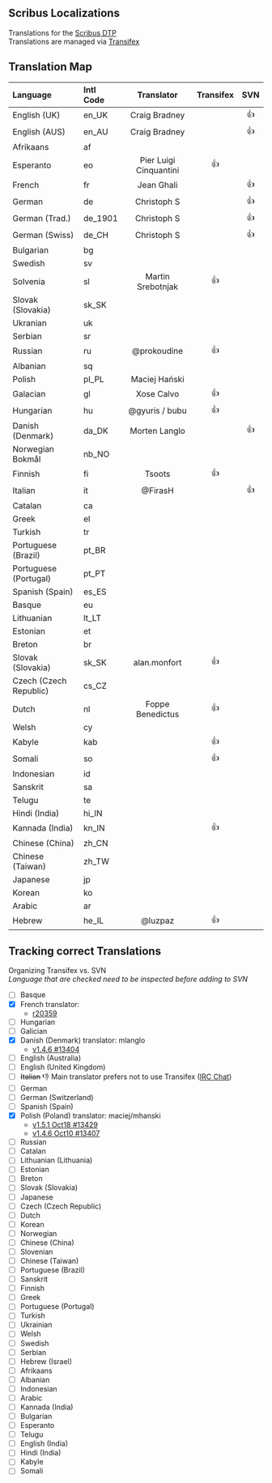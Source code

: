 ## Scribus Localizations

Translations for the [Scribus DTP](https://github.com/scribusproject/scribus)  
Translations are managed via [Transifex](https://www.transifex.com/projects/p/scribus)

## Translation Map

| Language              |  Intl Code    | Translator              | Transifex | SVN |      
|:----------------------|:--------------|:-----------------------:|:---------:|:---:|
| English (UK)          |en_UK          | Craig Bradney           |           |:+1: |
| English (AUS)         |en_AU          | Craig Bradney           |           |:+1: |
| Afrikaans             |af             |                         |           |     |
| Esperanto             |eo             | Pier Luigi Cinquantini  |   :+1:    |     |
| French                |fr             | Jean Ghali              |           |:+1: |
| German                |de             | Christoph S             |           |:+1: |
| German (Trad.)        |de_1901        | Christoph S             |           |:+1: |
| German (Swiss)        |de_CH          | Christoph S             |           |:+1: |
| Bulgarian             |bg             |                         |           |     |
| Swedish               |sv             |                         |           |     |
| Solvenia              |sl             | Martin Srebotnjak       |   :+1:    |     |
| Slovak (Slovakia)     |sk_SK          |                         |           |     |
| Ukranian              |uk             |                         |           |     |
| Serbian               |sr             |                         |           |     |
| Russian               |ru             | @prokoudine             |   :+1:    |     |
| Albanian              |sq             |                         |           |     |
| Polish                |pl_PL          | Maciej Hański           |           |     |
| Galacian              |gl             | Xose Calvo              |   :+1:    |     |
| Hungarian             |hu             | @gyuris / bubu          |   :+1:    |     |
| Danish (Denmark)      |da_DK          | Morten Langlo           |           |:+1: |
| Norwegian Bokmål      |nb_NO          |                         |           |     |
| Finnish               |fi             | Tsoots                  |   :+1:    |     |
| Italian               |it             | @FirasH                 |           |:+1: |
| Catalan               |ca             |                         |           |     |
| Greek                 |el             |                         |           |     |
| Turkish               |tr             |                         |           |     |
| Portuguese (Brazil)   |pt_BR          |                         |           |     |
| Portuguese (Portugal) |pt_PT          |                         |           |     |
| Spanish (Spain)       |es_ES          |                         |           |     |
| Basque                |eu             |                         |           |     |
| Lithuanian            |lt_LT          |                         |           |     |
| Estonian              |et             |                         |           |     |
| Breton                |br             |                         |           |     |
| Slovak (Slovakia)     |sk_SK          | alan.monfort            |   :+1:    |     |
| Czech (Czech Republic)|cs_CZ          |                         |           |     |
| Dutch                 |nl             | Foppe Benedictus        |   :+1:    |     |
| Welsh                 |cy             |                         |           |     |
| Kabyle                |kab            |                         |   :+1:    |     |
| Somali                |so             |                         |   :+1:    |     |
| Indonesian            |id             |                         |           |     |
| Sanskrit              |sa             |                         |           |     |
| Telugu                |te             |                         |           |     |
| Hindi (India)         |hi_IN          |                         |           |     |
| Kannada (India)       |kn_IN          |                         |   :+1:    |     |
| Chinese (China)       |zh_CN          |                         |           |     |
| Chinese (Taiwan)      |zh_TW          |                         |           |     |
| Japanese              |jp             |                         |           |     |
| Korean                |ko             |                         |           |     |
| Arabic                |ar             |                         |           |     |
| Hebrew                |he_IL          | @luzpaz                 |   :+1:    |     |

## Tracking correct Translations
Organizing Transifex vs. SVN  
_Language that are checked need to be inspected before adding to SVN_

- [ ] Basque    
- [x] French    translator:
  - [r20359](http://scribus.net/websvn/revision.php?repname=Scribus&path=%2F&rev=20359&peg=20359)
- [ ] Hungarian    
- [ ] Galician    
- [x] Danish (Denmark)  translator: mlanglo 
  - [v1.4.6 #13404](http://bugs.scribus.net/view.php?id=13404)
- [ ] English (Australia)    
- [ ] English (United Kingdom)    
- [ ] ~~Italian~~ :-1: Main translator prefers not to use Transifex ([IRC Chat](https://github.com/scribusproject/scribus-translations/blob/master/italian-language.md))
- [ ] German    
- [ ] German (Switzerland)    
- [ ] Spanish (Spain)    
- [x] Polish (Poland) translator: maciej/mhanski
  - [v1.5.1 Oct18 #13429](http://bugs.scribus.net/view.php?id=13429)  
  - [v1.4.6 Oct10 #13407](http://bugs.scribus.net/view.php?id=13407)
- [ ] Russian    
- [ ] Catalan    
- [ ] Lithuanian (Lithuania)    
- [ ] Estonian    
- [ ] Breton    
- [ ] Slovak (Slovakia)    
- [ ] Japanese    
- [ ] Czech (Czech Republic)    
- [ ] Dutch    
- [ ] Korean    
- [ ] Norwegian    
- [ ] Chinese (China)    
- [ ] Slovenian    
- [ ] Chinese (Taiwan)    
- [ ] Portuguese (Brazil)    
- [ ] Sanskrit    
- [ ] Finnish    
- [ ] Greek    
- [ ] Portuguese (Portugal)    
- [ ] Turkish    
- [ ] Ukrainian    
- [ ] Welsh    
- [ ] Swedish    
- [ ] Serbian    
- [ ] Hebrew (Israel)    
- [ ] Afrikaans    
- [ ] Albanian    
- [ ] Indonesian    
- [ ] Arabic    
- [ ] Kannada (India)    
- [ ] Bulgarian    
- [ ] Esperanto    
- [ ] Telugu    
- [ ] English (India)    
- [ ] Hindi (India)    
- [ ] Kabyle    
- [ ] Somali  
